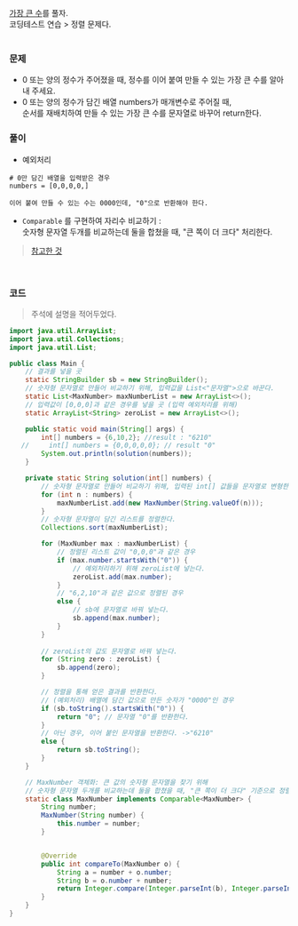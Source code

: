 [가장 큰 수](https://school.programmers.co.kr/learn/courses/30/lessons/42746)를 풀자. <br> 코딩테스트 연습 > 정렬 문제다. <br><br>

### 문제
+ 0 또는 양의 정수가 주어졌을 때, 정수를 이어 붙여 만들 수 있는 가장 큰 수를 알아내 주세요.
+ 0 또는 양의 정수가 담긴 배열 numbers가 매개변수로 주어질 때,  <br> 순서를 재배치하여 만들 수 있는 가장 큰 수를 문자열로 바꾸어 return한다.

### 풀이
+ 예외처리 

```
# 0만 담긴 배열을 입력받은 경우
numbers = [0,0,0,0,] 

이어 붙여 만들 수 있는 수는 0000인데, "0"으로 반환해야 한다.
```

+ `Comparable` 를 구현하여 자리수 비교하기 : <br> 숫자형 문자열 두개를 비교하는데 둘을 합쳤을 때, "큰 쪽이 더 크다" 처리한다.
> [참고한 것](https://youngest-programming.tistory.com/207)

<br>

### 코드
> 주석에 설명을 적어두었다.

```java
import java.util.ArrayList;
import java.util.Collections;
import java.util.List;

public class Main {
    // 결과를 넣을 곳
    static StringBuilder sb = new StringBuilder();
    // 숫자형 문자열로 만들어 비교하기 위해, 입력값을 List<"문자열">으로 바꾼다.
    static List<MaxNumber> maxNumberList = new ArrayList<>();
    // 입력값이 [0,0,0]과 같은 경우를 넣을 곳 (입력 예외처리를 위해)
    static ArrayList<String> zeroList = new ArrayList<>();

    public static void main(String[] args) {
        int[] numbers = {6,10,2}; //result : "6210"
   //     int[] numbers = {0,0,0,0,0}; // result "0"
        System.out.println(solution(numbers));
    }

    private static String solution(int[] numbers) {
        // 숫자형 문자열로 만들어 비교하기 위해, 입력된 int[] 값들을 문자열로 변형한다.
        for (int n : numbers) {
            maxNumberList.add(new MaxNumber(String.valueOf(n)));
        }
        // 숫자형 문자열이 담긴 리스트를 정렬한다.
        Collections.sort(maxNumberList);

        for (MaxNumber max : maxNumberList) {
            // 정렬된 리스트 값이 "0,0,0"과 같은 경우
            if (max.number.startsWith("0")) {
                // 예외처리하기 위해 zeroList에 넣는다.
                zeroList.add(max.number);
            }
            // "6,2,10"과 같은 값으로 정렬된 경우
            else {
                // sb에 문자열로 바꿔 넣는다.
                sb.append(max.number);
            }
        }
        
        // zeroList의 값도 문자열로 바꿔 넣는다.
        for (String zero : zeroList) {
            sb.append(zero);
        }

        // 정렬을 통해 얻은 결과를 반환한다.
        // (예외처리) 배열에 담긴 값으로 만든 숫자가 "0000"인 경우
        if (sb.toString().startsWith("0")) {
            return "0"; // 문자열 "0"를 반환한다.
        }
        // 아닌 경우, 이어 붙인 문자열을 반환한다. ->"6210"
        else {
            return sb.toString();
        }
    }

    // MaxNumber 객체화: 큰 값의 숫자형 문자열을 찾기 위해
    // 숫자형 문자열 두개를 비교하는데 둘을 합쳤을 때, "큰 쪽이 더 크다" 기준으로 정렬한다.
    static class MaxNumber implements Comparable<MaxNumber> {
        String number;
        MaxNumber(String number) {
            this.number = number;
        }


        @Override
        public int compareTo(MaxNumber o) {
            String a = number + o.number;
            String b = o.number + number;
            return Integer.compare(Integer.parseInt(b), Integer.parseInt(a));
        }
    }
}
```
